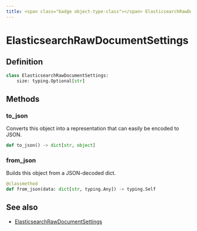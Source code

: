 ```yaml
---
title: <span class="badge object-type-class"></span> ElasticsearchRawDocumentSettings
---
```

# <span class="badge object-type-class"></span> ElasticsearchRawDocumentSettings

## Definition

```python
class ElasticsearchRawDocumentSettings:
    size: typing.Optional[str]
```
## Methods

### <span class="badge object-method"></span> to_json

Converts this object into a representation that can easily be encoded to JSON.

```python
def to_json() -> dict[str, object]
```

### <span class="badge object-method"></span> from_json

Builds this object from a JSON-decoded dict.

```python
@classmethod
def from_json(data: dict[str, typing.Any]) -> typing.Self
```

## See also

 * <span class="badge builder"></span> [ElasticsearchRawDocumentSettings](./builder-ElasticsearchRawDocumentSettings.md)
